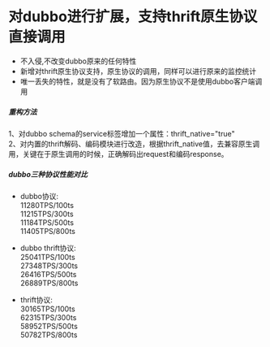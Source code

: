 # 对dubbo进行扩展，支持thrift原生协议直接调用


  - 不入侵,不改变dubbo原来的任何特性
  - 新增对thrift原生协议支持，原生协议的调用，同样可以进行原来的监控统计
  - 唯一丢失的特性，就是没有了软路由。因为原生协议不是使用dubbo客户端调用

##### 重构方法
1、对dubbo schema的service标签增加一个属性：thrift_native="true"    
2、对内置的thrift解码、编码模块进行改造，根据thrift_native值，去兼容原生调用，关键在于原生调用的时候，正确解码出request和编码response。

##### dubbo三种协议性能对比
- dubbo协议:           
    11280TPS/100ts  
    11215TPS/300ts  
    11184TPS/500ts  
    11405TPS/800ts

- dubbo thrift协议:     
    25041TPS/100ts  
    27348TPS/300ts  
    26416TPS/500ts   
    26889TPS/800ts

- thrift协议:     
    30165TPS/100ts  
    62315TPS/300ts  
    58952TPS/500ts   
    50782TPS/800ts




